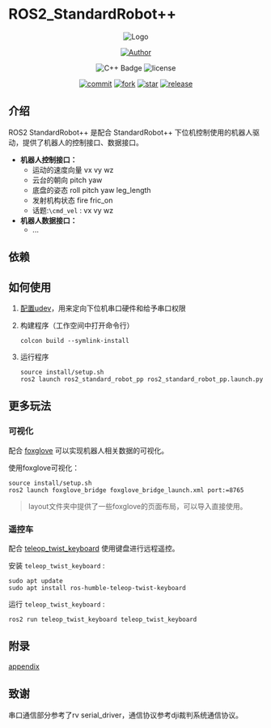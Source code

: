 # ROS2_StandardRobot++

<div align=center>

![Logo](https://gitee.com/SMBU-POLARBEAR/Organization_Information/blob/master/.pic/Logo6.png)

[![Author](https://img.shields.io/badge/Author-小企鹅-orange.svg)](https://gitee.com/Ljw0401)

![C++ Badge](https://img.shields.io/badge/-C%2B%2B-blue?style=flat&logo=c%2B%2B&logoColor=white)
![license](https://img.shields.io/badge/license-MIT-green.svg)

[![commit](https://svg.hamm.cn/gitee.svg?user=SMBU-POLARBEAR&project=ros2_standard_robot_pp&type=commit)](https://gitee.com/SMBU-POLARBEAR/ros2_standard_robot_pp)
[![fork](https://gitee.com/SMBU-POLARBEAR/ros2_standard_robot_pp/badge/fork.svg?theme=dark)](https://gitee.com/SMBU-POLARBEAR/ros2_standard_robot_pp)
[![star](https://gitee.com/SMBU-POLARBEAR/ros2_standard_robot_pp/badge/star.svg?theme=dark)](https://gitee.com/SMBU-POLARBEAR/ros2_standard_robot_pp)
[![release](https://svg.hamm.cn/gitee.svg?user=SMBU-POLARBEAR&project=ros2_standard_robot_pp&type=release)](https://gitee.com/SMBU-POLARBEAR/ros2_standard_robot_pp)

</div>

## 介绍

ROS2 StandardRobot++ 是配合 StandardRobot++ 下位机控制使用的机器人驱动，提供了机器人的控制接口、数据接口。

- **机器人控制接口：**
  - 运动的速度向量 vx vy wz
  - 云台的朝向 pitch yaw
  - 底盘的姿态 roll pitch yaw leg_length
  - 发射机构状态 fire fric_on
  - 话题:`\cmd_vel` : vx vy wz
- **机器人数据接口：**
  - ...

## 依赖

## 如何使用

1. [配置udev](./doc/appendix.md/#配置udev规则)，用来定向下位机串口硬件和给予串口权限
2. 构建程序（工作空间中打开命令行）

    ```shell
    colcon build --symlink-install
    ```

3. 运行程序

    ```shell
    source install/setup.sh
    ros2 launch ros2_standard_robot_pp ros2_standard_robot_pp.launch.py
    ```

## 更多玩法

### 可视化

配合 [foxglove](https://foxglove.dev/download) 可以实现机器人相关数据的可视化。

使用foxglove可视化：

  ```shell
  source install/setup.sh
  ros2 launch foxglove_bridge foxglove_bridge_launch.xml port:=8765
  ```

> layout文件夹中提供了一些foxglove的页面布局，可以导入直接使用。

### 遥控车

配合 [teleop_twist_keyboard](https://index.ros.org/p/teleop_twist_keyboard/github-ros2-teleop_twist_keyboard/#humble-overview) 使用键盘进行远程遥控。

安装 `teleop_twist_keyboard` :

```shell
sudo apt update
sudo apt install ros-humble-teleop-twist-keyboard
```

运行 `teleop_twist_keyboard` :

```shell
ros2 run teleop_twist_keyboard teleop_twist_keyboard
```

## 附录

[appendix](./doc/appendix.md)

## 致谢

串口通信部分参考了rv serial_driver，通信协议参考dji裁判系统通信协议。
